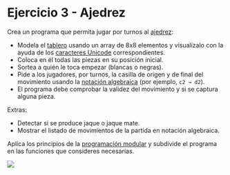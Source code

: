 # Ejercicio 3 - Ajedrez

Crea un programa que permita jugar por turnos al [ajedrez](https://es.wikipedia.org/wiki/Ajedrez):

- Modela el [tablero](https://es.wikipedia.org/wiki/Ajedrez#El_tablero_de_ajedrez) usando un array de 8x8 elementos y visualízalo con la ayuda de los [caracteres Unicode](http://www.unicode.org/charts/PDF/U2600.pdf) correspondientes.
- Coloca en él todas las piezas en su posición inicial.
- Sortea a quién le toca empezar (blancas o negras).
- Pide a los jugadores, por turnos, la casilla de origen y de final del movimiento usando la [notación algebraica](https://es.wikipedia.org/wiki/Notaci%C3%B3n_algebraica) (por ejemplo, `c2 → d2`). 
- El programa debe comprobar la validez del movimiento y si se captura alguna pieza.

Extras:

- Detectar si se produce jaque o jaque mate.
- Mostrar el listado de movimientos de la partida en notación algebraica. 

Aplica los principios de la [programación modular](https://es.wikipedia.org/wiki/Programaci%C3%B3n_modular) y subdivide el programa en las funciones que consideres necesarias.

![](http://www.jinchess.com/chessboard/?p=rnbqkbnrpppppppp--------------------------------PPPPPPPPRNBQKBNR&ps=alpha-flat&cm=o)
